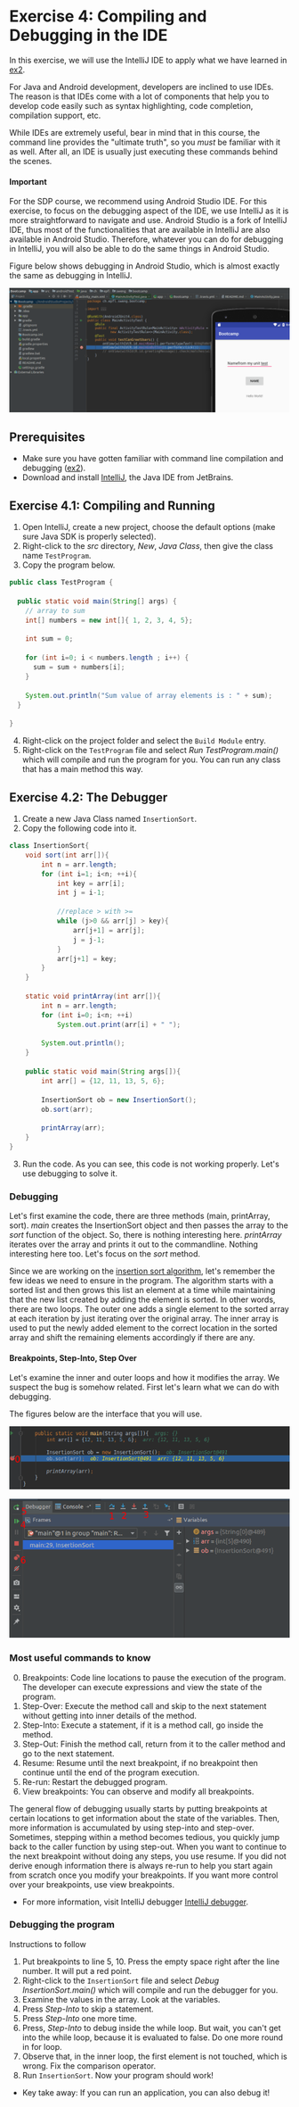 # Exercise 4: Compiling and Debugging in the IDE
In this exercise, we will use the IntelliJ IDE to apply what we have learned in [ex2](../ex2/README.md).

For Java and Android development, developers are inclined to use IDEs. The reason is that IDEs come with a lot of components that help you to develop code easily such as syntax highlighting, code completion, compilation support, etc.

While IDEs are extremely useful, bear in mind that in this course, the command line provides the "ultimate truth", so you *must* be familiar with it as well. After all, an IDE is usually just executing these commands behind the scenes. 

#### Important
For the SDP course, we recommend using Android Studio IDE. For this exercise, to focus on the debugging aspect of the IDE, we use IntelliJ as it is more straightforward to navigate and use. Android Studio is a fork of IntelliJ IDE, thus most of the functionalities that are available in IntelliJ are also available in Android Studio. Therefore, whatever you can do for debugging in IntelliJ, you will also be able to do the same things in Android Studio. 

Figure below shows debugging in Android Studio, which is almost exactly the same as debugging in IntelliJ.

![interface](7.png)

## Prerequisites
* Make sure you have gotten familiar with command line compilation and debugging ([ex2](../ex2/README.md)).
* Download and install [IntelliJ](https://www.jetbrains.com/idea/), the Java IDE from JetBrains.

## Exercise 4.1: Compiling and Running

1. Open IntelliJ, create a new project, choose the default options (make sure Java SDK is properly selected).
2. Right-click to the *src* directory, *New*, *Java Class*, then give the class name `TestProgram`.
3. Copy the program below.

```java
public class TestProgram {
  
  public static void main(String[] args) {
    // array to sum
    int[] numbers = new int[]{ 1, 2, 3, 4, 5};

    int sum = 0;

    for (int i=0; i < numbers.length ; i++) {
      sum = sum + numbers[i];
    }

    System.out.println("Sum value of array elements is : " + sum);
  }

}
```

4. Right-click on the project folder and select the `Build Module` entry.
5. Right-click on the `TestProgram` file and select *Run TestProgram.main()* which will compile and run the program for you. You can run any class that has a main method this way.


## Exercise 4.2: The Debugger

1. Create a new Java Class named `InsertionSort`.
2. Copy the following code into it.
```java
class InsertionSort{
    void sort(int arr[]){
        int n = arr.length;
        for (int i=1; i<n; ++i){
            int key = arr[i];
            int j = i-1;
 
            //replace > with >=
            while (j>0 && arr[j] > key){
                arr[j+1] = arr[j];
                j = j-1;
            }
            arr[j+1] = key;
        }
    }

    static void printArray(int arr[]){
        int n = arr.length;
        for (int i=0; i<n; ++i)
            System.out.print(arr[i] + " ");

        System.out.println();
    }

    public static void main(String args[]){
        int arr[] = {12, 11, 13, 5, 6};

        InsertionSort ob = new InsertionSort();
        ob.sort(arr);

        printArray(arr);
    }
}
```

3. Run the code. As you can see, this code is not working properly. Let's use debugging to solve it.

### Debugging
Let's first examine the code, there are three methods (main, printArray, sort). *main* creates the InsertionSort object and then passes the array to the *sort* function of the object. So, there is nothing interesting here. *printArray* iterates over the array and prints it out to the commandline. Nothing interesting here too. Let's focus on the *sort* method.

Since we are working on the [insertion sort algorithm](https://en.wikipedia.org/wiki/Insertion_sort), let's remember the few ideas we need to ensure in the program. The algorithm starts with a sorted list and then grows this list an element at a time while maintaining that the new list created by adding the element is sorted. In other words, there are two loops. The outer one adds a single element to the sorted array at each iteration by just iterating over the original array. The inner array is used to put the newly added element to the correct location in the sorted array and shift the remaining elements accordingly if there are any.

#### Breakpoints, Step-Into, Step Over
Let's examine the inner and outer loops and how it modifies the array. We suspect the bug is somehow related.
First let's learn what we can do with debugging.

The figures below are the interface that you will use.

![interface](9.png)

![interface](8.png)

### Most useful commands to know
0. Breakpoints: Code line locations to pause the execution of the program. The developer can execute expressions and view the state of the program.
1. Step-Over: Execute the method call and skip to the next statement without getting into inner details of the method.
2. Step-Into: Execute a statement, if it is a method call, go inside the method.
3. Step-Out: Finish the method call, return from it to the caller method and go to the next statement.
4. Resume: Resume until the next breakpoint, if no breakpoint then continue until the end of the program execution.
5. Re-run: Restart the debugged program.
5. View breakpoints: You can observe and modify all breakpoints.

The general flow of debugging usually starts by putting breakpoints at certain locations to get information about the state of the variables. Then, more information is accumulated by using step-into and step-over. Sometimes, stepping within a method becomes tedious, you quickly jump back to the caller function by using step-out. When you want to continue to the next breakpoint without doing any steps, you use resume. If you did not derive enough information there is always re-run to help you start again from scratch once you modify your breakpoints. If you want more control over your breakpoints, use view breakpoints. 

* For more information, visit IntelliJ debugger [IntelliJ debugger](https://www.jetbrains.com/help/idea/debugging-code.html).

### Debugging the program

Instructions to follow
1. Put breakpoints to line 5, 10. Press the empty space right after the line number. It will put a red point.
2. Right-click to the `InsertionSort` file and select *Debug InsertionSort.main()* which will compile and run the debugger for you.
3. Examine the values in the array. Look at the variables.
4. Press *Step-Into* to skip a statement.
5. Press *Step-Into* one more time.
6. Press, *Step-Into* to debug inside the while loop. But wait, you can't get into the while loop, because it is evaluated to false. Do one more round in for loop.
7. Observe that, in the inner loop, the first element is not touched, which is wrong. Fix the comparison operator.
8. Run `InsertionSort`. Now your program should work!

* Key take away: If you can run an application, you can also debug it!


